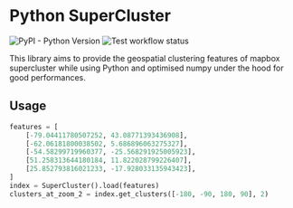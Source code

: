 # Python SuperCluster
![PyPI - Python Version](https://img.shields.io/pypi/pyversions/python-supercluster)
![Test workflow status](https://github.com/Sangrene/python-supercluster/actions/workflows/tests.yaml/badge.svg)

This library aims to provide the geospatial clustering features of mapbox supercluster while using Python and optimised numpy under the hood for good performances.
## Usage
```python
features = [
    [-79.04411780507252, 43.08771393436908],
    [-62.06181800038502, 5.686896063275327],
    [-54.58299719960377, -25.568291925005923],
    [51.258313644180184, 11.822028799226407],
    [25.852793816021233, -17.928033135943423],
]
index = SuperCluster().load(features)
clusters_at_zoom_2 = index.get_clusters([-180, -90, 180, 90], 2)
  ```
